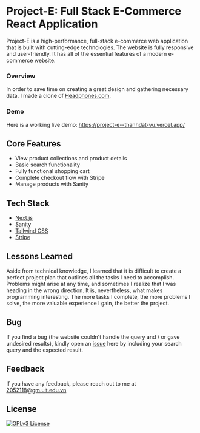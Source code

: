 # Project-E: Full Stack E-Commerce React Application

Project-E is a high-performance, full-stack e-commerce web application that is built with cutting-edge technologies. The website is fully responsive and user-friendly. It has all of the essential features of a modern e-commerce website.

### Overview

In order to save time on creating a great design and gathering necessary data, I made a clone of [Headphones.com](https://www.headphones.com/).

### Demo

Here is a working live demo: https://project-e--thanhdat-vu.vercel.app/

## Core Features

- View product collections and product details
- Basic search functionality
- Fully functional shopping cart
- Complete checkout flow with Stripe
- Manage products with Sanity

## Tech Stack

- [Next.js](https://nextjs.org/)
- [Sanity](https://www.sanity.io/)
- [Tailwind CSS](https://tailwindcss.com/)
- [Stripe](https://stripe.com/)

## Lessons Learned

Aside from technical knowledge, I learned that it is difficult to create a perfect project plan that outlines all the tasks I need to accomplish. Problems might arise at any time, and sometimes I realize that I was heading in the wrong direction. It is, nevertheless, what makes programming interesting. The more tasks I complete, the more problems I solve, the more valuable experience I gain, the better the project.

## Bug

If you find a bug (the website couldn't handle the query and / or gave undesired results), kindly open an [issue](https://github.com/ThanhDat-Vu/Project-E/issues) here by including your search query and the expected result.

## Feedback

If you have any feedback, please reach out to me at 2052118@gm.uit.edu.vn

## License

[![GPLv3 License](https://img.shields.io/badge/License-GPL%20v3-yellow.svg)](https://choosealicense.com/licenses/gpl-3.0/)
